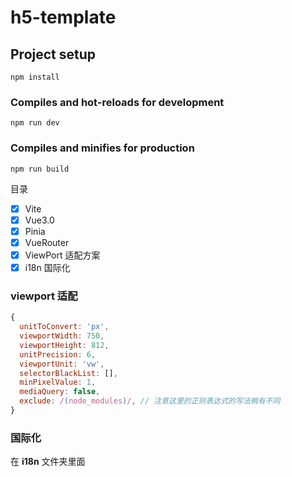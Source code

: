 # h5-template

## Project setup
```
npm install
```

### Compiles and hot-reloads for development
```
npm run dev
```

### Compiles and minifies for production
```
npm run build
```

目录

- [x] Vite
- [x] Vue3.0
- [x] Pinia
- [x] VueRouter
- [x] ViewPort 适配方案
- [x] i18n 国际化

### viewport 适配

```javascript
{
  unitToConvert: 'px',
  viewportWidth: 750,
  viewportHeight: 812,
  unitPrecision: 6,
  viewportUnit: 'vw',
  selectorBlackList: [],
  minPixelValue: 1,
  mediaQuery: false,
  exclude: /(node_modules)/, // 注意这里的正则表达式的写法稍有不同
}
```

### 国际化

在 **i18n** 文件夹里面
